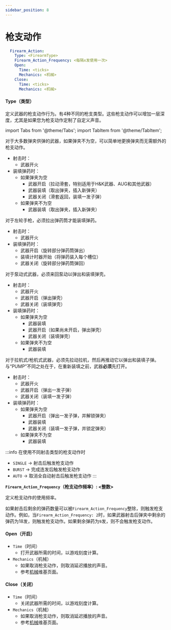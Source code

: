 ```yaml
---
sidebar_position: 8
---
```


# 枪支动作

```yaml
  Firearm_Action:
    Type: <FirearmType>
    Firearm_Action_Frequency: <每隔x发使用一次>
    Open:
      Time: <ticks>
      Mechanics: <机械>
    Close:
      Time: <ticks>
      Mechanics: <机械>
```

#### **Type（类型）**

定义武器的枪支动作行为。有4种不同的枪支类型。这些枪支动作可以增加一层深度，尤其是如果您为枪支动作定制了自定义声音。

import Tabs from '@theme/Tabs';
import TabItem from '@theme/TabItem';

<Tabs queryString="type">
<TabItem value="SLIDE" label="SLIDE（滑套）">

对于大多数弹夹供弹的武器，如果弹夹不为空，可以简单地更换弹夹而无需额外的枪支动作。

* 射击时：
  * 武器开火
* 装填弹药时：
  * 如果弹夹为空
    * 武器开启（拉动滑套，特别适用于H&K武器、AUG和其他武器）
    * 武器装填（取出弹夹，插入新弹夹）
    * 武器关闭（滑套返回，装填一发子弹）
  * 如果弹夹不为空
    * 武器装填（取出弹夹，插入新弹夹）

</TabItem>
<TabItem value="REVOLVER" label="REVOLVER（左轮手枪）">

对于左轮手枪，必须拉出弹药筒才能装填弹药。

* 射击时：
  * 武器开火
* 装填弹药时：
  * 武器开启（旋转部分弹药筒弹出）
  * 装填计时器开始（将弹药装入每个槽位）
  * 武器关闭（旋转部分弹药筒弹回）

</TabItem>

<TabItem value="PUMP" label="PUMP（泵动式）">

对于泵动式武器，必须来回泵动以弹出和装填弹壳。

* 射击时：
  * 武器开火
  * 武器开启（弹出弹壳）
  * 武器关闭（装填弹壳）
* 装填弹药时：
  * 如果弹夹为空
    * 武器装填
    * 武器开启（如果尚未开启，弹出弹壳）
    * 武器关闭（装填弹壳）
  * 如果弹夹不为空
    * 武器装填

</TabItem>

<TabItem value="LEVER" label="LEVER（拉机式）">


对于拉机式/枪机式武器，必须先拉动拉机，然后再推动它以弹出和装填子弹。与“PUMP”不同之处在于，在重新装填之前，武器**必须**先打开。

* 射击时：
  * 武器开火
  * 武器开启（弹出一发子弹）
  * 武器关闭（装填一发子弹）
* 装填弹药时：
  * 如果弹夹为空
    * 武器开启（弹出一发子弹，并解锁弹夹）
    * 武器装填
    * 武器关闭（装填一发子弹，并锁定弹夹）
  * 如果弹夹不为空
    * 武器装填

</TabItem>
</Tabs>

:::info
在使用不同射击类型的枪支动作时

* `SINGLE` -> 射击后触发枪支动作
* `BURST` -> 完成连发后触发枪支动作
* `AUTO` -> 取消全自动射击后触发枪支动作
  :::

**`Firearm_Action_Frequency`（枪支动作频率）: \<整数>**

定义枪支动作的使用频率。

如果射击后剩余的弹药数量可以被`Firearm_Action_Frequency`整除，则触发枪支动作。例如，当`Firearm_Action_Frequency: 2`时，如果武器射击后弹夹中剩余的弹药为18发，则触发枪支动作。如果剩余弹药为`9`发，则不会触发枪支动作。

#### Open（开启）

* `Time`（时间）
  * 打开武器所需的时间，以游戏刻度计算。
* `Mechanics`（机械）
  * 如果取消枪支动作，则取消延迟播放的声音。
  * 参考[机械](https://app.gitbook.com/o/MgHAZkcfIhs3YcmBjk2r/s/hz7yMxlL81NxAT44nraH/ "mention")维基页面。

#### Close（关闭）

* `Time`（时间）
  * 关闭武器所需的时间，以游戏刻度计算。
* `Mechanics`（机械）
  * 如果取消枪支动作，则取消延迟播放的声音。
  * 参考[机械](https://app.gitbook.com/o/MgHAZkcfIhs3YcmBjk2r/s/hz7yMxlL81NxAT44nraH/ "mention")维基页面。
